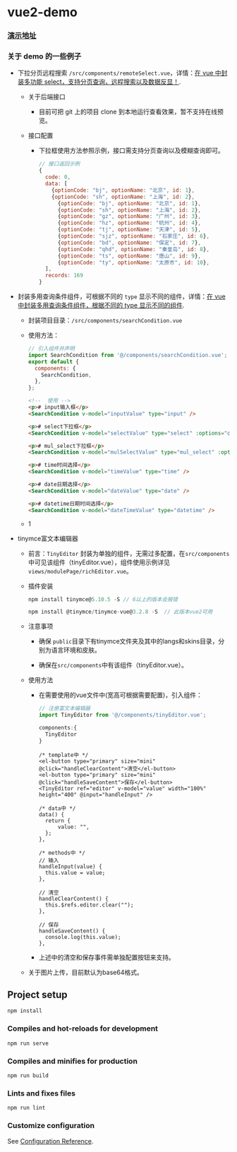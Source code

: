 # vue2-demo

### [演示地址](https://kinxpeng.github.io/vue2-demo)

### 关于 demo 的一些例子

- 下拉分页远程搜索 `/src/components/remoteSelect.vue`，详情：[在 vue 中封装多功能 select，支持分页查询，远程搜索以及数据反显！](https://juejin.cn/post/7131988369428447269).

  - 关于后端接口

    - 目前可把 git 上的项目 clone 到本地运行查看效果，暂不支持在线预览。

  - 接口配置

    - 下拉框使用方法参照示例，接口需支持分页查询以及模糊查询即可。

      ```js
      // 接口返回示例
      {
        code: 0,
        data: [
          {optionCode: "bj", optionName: "北京", id: 1},
          {optionCode: "sh", optionName: "上海", id: 2},
        	{optionCode: "bj", optionName: "北京", id: 1},
        	{optionCode: "sh", optionName: "上海", id: 2},
        	{optionCode: "gz", optionName: "广州", id: 3},
        	{optionCode: "hz", optionName: "杭州", id: 4},
        	{optionCode: "tj", optionName: "天津", id: 5},
        	{optionCode: "sjz", optionName: "石家庄", id: 6},
        	{optionCode: "bd", optionName: "保定", id: 7},
        	{optionCode: "qhd", optionName: "秦皇岛", id: 8},
        	{optionCode: "ts", optionName: "唐山", id: 9},
        	{optionCode: "ty", optionName: "太原市", id: 10},
      	],
        records: 169
      }
      ```

- 封装多用查询条件组件，可根据不同的 `type` 显示不同的组件，详情：[在 vue 中封装多用查询条件组件，根据不同的 type 显示不同的组件](https://juejin.cn/post/7134991654309593101).

  - 封装项目目录：`/src/components/searchCondition.vue`

  - 使用方法：

    ```js
    // 引入组件并声明
    import SearchCondition from '@/components/searchCondition.vue';
    export default {
      components: {
        SearchCondition,
      },
    };
    ```

    ```html
    <!--  使用 -->
    <p># input输入框</p>
    <SearchCondition v-model="inputValue" type="input" />

    <p># select下拉框</p>
    <SearchCondition v-model="selectValue" type="select" :options="options" :option="{ code: 'code', name: 'name' }" />

    <p># mul_select下拉框</p>
    <SearchCondition v-model="mulSelectValue" type="mul_select" :options="options" :option="{ code: 'code', name: 'name' }" />

    <p># time时间选择</p>
    <SearchCondition v-model="timeValue" type="time" />

    <p># date日期选择</p>
    <SearchCondition v-model="dateValue" type="date" />

    <p># datetime日期时间选择</p>
    <SearchCondition v-model="dateTimeValue" type="datetime" />
    ```

  - 1

- tinymce富文本编辑器

  - 前言：`TinyEditor` 封装为单独的组件，无需过多配置，在`src/components`中可见该组件（tinyEditor.vue），组件使用示例详见 `views/modulePage/richEditor.vue`。

  - 插件安装

    ```js
    npm install tinymce@5.10.5 -S // 6以上的版本会报错
    ```

    ```js
    npm install @tinymce/tinymce-vue@3.2.8 -S  // 此版本vue2可用
    ```

  - 注意事项

    - 确保 `public`目录下有tinymce文件夹及其中的langs和skins目录，分别为语言环境和皮肤。

    - 确保在`src/components`中有该组件（tinyEditor.vue）。

  - 使用方法

    - 在需要使用的vue文件中(宽高可根据需要配置)，引入组件：

      ```js
      // 注册富文本编辑器
      import TinyEditor from '@/components/tinyEditor.vue';
      
      components:{
        TinyEditor
      }
      ```

      ```vue
      /* template中 */
      <el-button type="primary" size="mini" @click="handleClearContent">清空</el-button>
      <el-button type="primary" size="mini" @click="handleSaveContent">保存</el-button>
      <TinyEditor ref="editor" v-model="value" width="100%" height="400" @input="handleInput" />
      
      /* data中 */
      data() {
        return {
        	value: "",
        };
      },
      
      /* methods中 */
      // 输入
      handleInput(value) {
      	this.value = value;
      },
      
      // 清空
      handleClearContent() {
      	this.$refs.editor.clear("");
      },
      
      // 保存
      handleSaveContent() {
      	console.log(this.value);
      },
      ```

    - 上述中的清空和保存事件需单独配置按钮来支持。

  - 关于图片上传，目前默认为base64格式。

## Project setup

```
npm install
```

### Compiles and hot-reloads for development

```
npm run serve
```

### Compiles and minifies for production

```
npm run build
```

### Lints and fixes files

```
npm run lint
```

### Customize configuration

See [Configuration Reference](https://cli.vuejs.org/config/).

